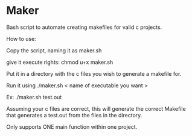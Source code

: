# Maker
Bash script to automate creating makefiles for valid c projects.

How to use:

Copy the script, naming it as maker.sh

give it execute rights:
chmod u+x maker.sh


Put it in a directory with the c files you wish to generate a makefile for.


Run it using
./maker.sh < name of executable you want >


Ex:
./maker.sh test.out


Assuming your c files are correct, this will generate the correct Makefile that generates a test.out from the files in the directory.


Only supports ONE main function within one project.
